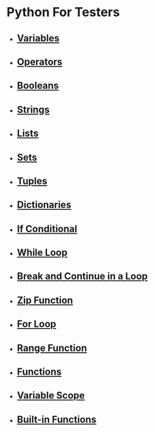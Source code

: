 # Python For Testers

- ## [Variables](docs/variables.md)
- ## [Operators](docs/operators.md)
- ## [Booleans](docs/booleans.md)
- ## [Strings](docs/strings.md)
- ## [Lists](docs/lists.md)
- ## [Sets](docs/sets.md)
- ## [Tuples](docs/tuples.md)
- ## [Dictionaries](docs/dictionaries.md)
- ## [If Conditional](docs/if_conditional.md)
- ## [While Loop](docs/while_loop.md)
- ## [Break and Continue in a Loop](docs/break_and_continue.md)
- ## [Zip Function](docs/zip_function.md)
- ## [For Loop](docs/for_loop.md)
- ## [Range Function](docs/range_function.md)
- ## [Functions](docs/functions.md)
- ## [Variable Scope](docs/variable_scope.md)
- ## [Built-in Functions](docs/built_in_functions.md)
